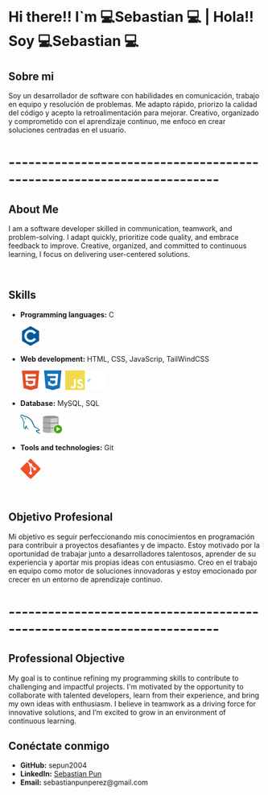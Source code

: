 
<p><img style="display: block; margin-left: auto; margin-right: auto; height: 400px; object-fit: cover;" src="https://media.giphy.com/media/v1.Y2lkPTc5MGI3NjExZ2thbGZ3YnJ1am1vMXBnZzJzOWdqb2VnOGR3enYxdGswcjRoMzRlMCZlcD12MV9naWZzX3NlYXJjaCZjdD1n/26tn33aiTi1jkl6H6/giphy.gif" alt="" /></p>

# Hi there!! I`m 💻Sebastian 💻 | Hola!!  Soy  💻Sebastian 💻

<h2>Sobre mi</h2>
<P>Soy un desarrollador de software con habilidades en comunicación, trabajo en equipo y resolución de problemas. Me adapto rápido, priorizo la calidad del código y acepto la retroalimentación para mejorar. Creativo, organizado y comprometido con el aprendizaje continuo, me enfoco en crear soluciones centradas en el usuario.</P>
<h1>----------------------------------------------------------------------</h1>
<h2>About Me</h2>
<p>I am a software developer skilled in communication, teamwork, and problem-solving. I adapt quickly, prioritize code quality, and embrace feedback to improve. Creative, organized, and committed to continuous learning, I focus on delivering user-centered solutions.</p>
<br>
<h2>Skills</h2>
<ul>
<li><strong>Programming languages:</strong> C
<p>
  <img src="https://github.com/devicons/devicon/blob/master/icons/c/c-plain.svg" alt="" width="40" height="40" />
  
</p>
</li>
<li><strong>Web development:</strong> HTML, CSS, JavaScrip, TailWindCSS
  <p>
    <img src="https://github.com/devicons/devicon/blob/master/icons/html5/html5-plain.svg" alt="" width="40" height="40" />
    <img src="https://github.com/devicons/devicon/blob/master/icons/css3/css3-plain.svg" alt="" width="40" height="40" />
    <img src="https://github.com/devicons/devicon/blob/master/icons/javascript/javascript-plain.svg" alt="" width="40" height="40"/>
    <img src="https://github.com/devicons/devicon/blob/master/icons/tailwindcss/tailwindcss-original-wordmark.svg" alt="" width="40" height="40"/>
  </p>
  </li>
<li><strong>Database:</strong> MySQL, SQL
  <p>
    <img src="https://github.com/devicons/devicon/blob/master/icons/mysql/mysql-original.svg" alt="" width="40" height="40" />
    <img src="https://github.com/devicons/devicon/blob/master/icons/sqldeveloper/sqldeveloper-original.svg" alt="" width="40" height="40"   />
  </p>
</li>
<li><strong>Tools and technologies:</strong> Git
  <p>
  <img src="https://github.com/devicons/devicon/blob/master/icons/git/git-plain.svg" alt="" width="40" height="40" />
  </p>
</li>
</ul>
<br>

<h2>Objetivo Profesional</h2>
<p>Mi objetivo es seguir perfeccionando mis conocimientos en programación para contribuir a proyectos desafiantes y de impacto. Estoy motivado por la oportunidad de trabajar junto a desarrolladores talentosos, aprender de su experiencia y aportar mis propias ideas con entusiasmo. Creo en el trabajo en equipo como motor de soluciones innovadoras y estoy emocionado por crecer en un entorno de aprendizaje continuo.</p>

<h1>----------------------------------------------------------------------</h1>

<h2>Professional Objective</h2>
<p>My goal is to continue refining my programming skills to contribute to challenging and impactful projects. I'm motivated by the opportunity to collaborate with talented developers, learn from their experience, and bring my own ideas with enthusiasm. I believe in teamwork as a driving force for innovative solutions, and I’m excited to grow in an environment of continuous learning.
</p>

<h2>Con&eacute;ctate conmigo</h2>
<ul>
<li><strong>GitHub:</strong> sepun2004</li>
<li><strong>LinkedIn:</strong> <a href="https://www.linkedin.com/in/sebasti%C3%A1n-pun-6009ab285/">Sebastian Pun</a></li>
<li><strong>Email:</strong> sebastianpunperez@gmail.com</li>
</ul>

